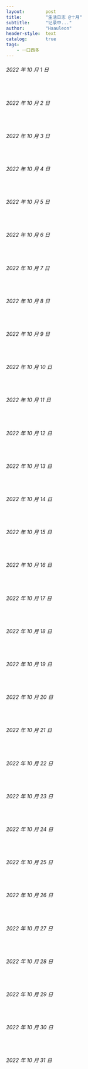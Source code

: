 ```yaml
---
layout:        post
title:         "生活日志 @十月"
subtitle:      "记录中..."
author:        "Haauleon"
header-style:  text
catalog:       true
tags:
    - 一口西多
---
```


###### 2022 年 10 月 1 日
&emsp;&emsp;

###### 2022 年 10 月 2 日
&emsp;&emsp;

###### 2022 年 10 月 3 日
&emsp;&emsp;

###### 2022 年 10 月 4 日
&emsp;&emsp;

###### 2022 年 10 月 5 日
&emsp;&emsp;

###### 2022 年 10 月 6 日
&emsp;&emsp;

###### 2022 年 10 月 7 日
&emsp;&emsp;

###### 2022 年 10 月 8 日
&emsp;&emsp;

###### 2022 年 10 月 9 日
&emsp;&emsp;

###### 2022 年 10 月 10 日
&emsp;&emsp;

###### 2022 年 10 月 11 日
&emsp;&emsp;

###### 2022 年 10 月 12 日
&emsp;&emsp;

###### 2022 年 10 月 13 日
&emsp;&emsp;

###### 2022 年 10 月 14 日
&emsp;&emsp;

###### 2022 年 10 月 15 日
&emsp;&emsp;

###### 2022 年 10 月 16 日
&emsp;&emsp;

###### 2022 年 10 月 17 日
&emsp;&emsp;

###### 2022 年 10 月 18 日
&emsp;&emsp;

###### 2022 年 10 月 19 日
&emsp;&emsp;

###### 2022 年 10 月 20 日
&emsp;&emsp;

###### 2022 年 10 月 21 日
&emsp;&emsp;

###### 2022 年 10 月 22 日
&emsp;&emsp;

###### 2022 年 10 月 23 日
&emsp;&emsp;

###### 2022 年 10 月 24 日
&emsp;&emsp;

###### 2022 年 10 月 25 日
&emsp;&emsp;

###### 2022 年 10 月 26 日
&emsp;&emsp;

###### 2022 年 10 月 27 日
&emsp;&emsp;

###### 2022 年 10 月 28 日
&emsp;&emsp;

###### 2022 年 10 月 29 日
&emsp;&emsp;

###### 2022 年 10 月 30 日
&emsp;&emsp;

###### 2022 年 10 月 31 日
&emsp;&emsp;